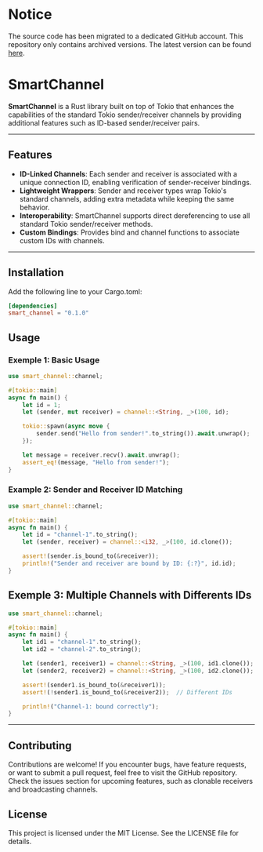# **Notice**

The source code has been migrated to a dedicated GitHub account. This repository only contains archived versions. The latest version can be found [here](https://github.com/AsyncForge/SmartChannel).


# SmartChannel

**SmartChannel** is a Rust library built on top of Tokio that enhances the capabilities of the standard Tokio sender/receiver channels by providing additional features such as ID-based sender/receiver pairs.
 
---

## **Features**

- **ID-Linked Channels**: Each sender and receiver is associated with a unique connection ID, enabling verification of sender-receiver bindings.
- **Lightweight Wrappers**: Sender and receiver types wrap Tokio's standard channels, adding extra metadata while keeping the same behavior.
- **Interoperability**: SmartChannel supports direct dereferencing to use all standard Tokio sender/receiver methods.
- **Custom Bindings**: Provides bind and channel functions to associate custom IDs with channels.


---

## **Installation**

Add the following line to your Cargo.toml:
```toml
[dependencies]
smart_channel = "0.1.0"
```

## **Usage**

### Exemple 1: Basic Usage
```rust
use smart_channel::channel;

#[tokio::main]
async fn main() {
    let id = 1;
    let (sender, mut receiver) = channel::<String, _>(100, id);

    tokio::spawn(async move {
        sender.send("Hello from sender!".to_string()).await.unwrap();
    });

    let message = receiver.recv().await.unwrap();
    assert_eq!(message, "Hello from sender!");
}
```
### Example 2: Sender and Receiver ID Matching
```rust
use smart_channel::channel;

#[tokio::main]
async fn main() {
    let id = "channel-1".to_string();
    let (sender, receiver) = channel::<i32, _>(100, id.clone());

    assert!(sender.is_bound_to(&receiver));
    println!("Sender and receiver are bound by ID: {:?}", id.id);
}
```

## **Exemple 3: Multiple Channels with Differents IDs**

```rust
use smart_channel::channel;

#[tokio::main]
async fn main() {
    let id1 = "channel-1".to_string();
    let id2 = "channel-2".to_string();

    let (sender1, receiver1) = channel::<String, _>(100, id1.clone());
    let (sender2, receiver2) = channel::<String, _>(100, id2.clone());

    assert!(sender1.is_bound_to(&receiver1));
    assert!(!sender1.is_bound_to(&receiver2));  // Different IDs

    println!("Channel-1: bound correctly");
}
```

---

## **Contributing**

Contributions are welcome! If you encounter bugs, have feature requests, or want to submit a pull request, feel free to visit the GitHub repository.
Check the issues section for upcoming features, such as clonable receivers and broadcasting channels.

## **License**

This project is licensed under the MIT License. See the LICENSE file for details.
